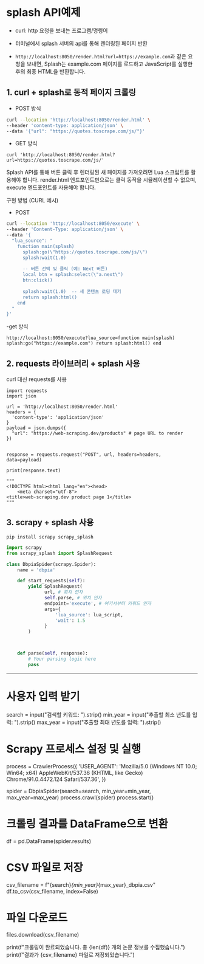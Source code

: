 # splash API예제
- curl: http 요청을 보내는 프로그램/명령어
- 터미널에서 splash 서버의 api를 통해 렌더링된 페이지 반환

- `http://localhost:8050/render.html?url=https://example.com`과 같은 요청을 보내면, Splash는 example.com 페이지를 로드하고 JavaScript를 실행한 후의 최종 HTML을 반환합니다.

## 1. curl + splash로 동적 페이지 크롤링

- POST 방식
```bash
curl --location 'http://localhost:8050/render.html' \
--header 'content-type: application/json' \
--data '{"url": "https://quotes.toscrape.com/js/"}'
```

- GET 방식
```
curl 'http://localhost:8050/render.html?url=https://quotes.toscrape.com/js/'
```

Splash API를 통해 버튼 클릭 후 렌더링된 새 페이지를 가져오려면 Lua 스크립트를 활용해야 합니다. render.html 엔드포인트만으로는 클릭 동작을 시뮬레이션할 수 없으며, execute 엔드포인트를 사용해야 합니다.

구현 방법 (CURL 예시)

- POST

```bash
curl --location 'http://localhost:8050/execute' \
--header 'Content-Type: application/json' \
--data '{
  "lua_source": "
    function main(splash)
      splash:go(\"https://quotes.toscrape.com/js/\")
      splash:wait(1.0)
      
      -- 버튼 선택 및 클릭 (예: Next 버튼)
      local btn = splash:select(\"a.next\")
      btn:click()
      
      splash:wait(1.0)  -- 새 콘텐츠 로딩 대기
      return splash:html()
    end
  "
}'
```

-get 방식
```
http://localhost:8050/execute?lua_source=function main(splash) splash:go("https://example.com") return splash:html() end
```

## 2. requests 라이브러리 + splash 사용

curl 대신 requests를 사용

```
import requests
import json

url = 'http://localhost:8050/render.html'
headers = {
  'content-type': 'application/json'
}
payload = json.dumps({
  "url": "https://web-scraping.dev/products" # page URL to render
})


response = requests.request("POST", url, headers=headers, data=payload)

print(response.text)

"""
<!DOCTYPE html><html lang="en"><head>
    <meta charset="utf-8">
<title>web-scraping.dev product page 1</title>    
"""
```


## 3. scrapy + splash 사용

```
pip install scrapy scrapy_splash
```

```python title:dbpia.py
import scrapy
from scrapy_splash import SplashRequest

class DbpiaSpider(scrapy.Spider):
    name = 'dbpia'

    def start_requests(self):
        yield SplashRequest(
              url, # 위치 인자
              self.parse, # 위치 인자
              endpoint='execute', # 여기서부터 키워드 인자
              args={
                  'lua_source': lua_script,
                  'wait': 1.5
              }
        )



    def parse(self, response):
        # Your parsing logic here
        pass
```














---

# 사용자 입력 받기
search = input("검색할 키워드: ").strip()
min_year = input("추출할 최소 년도를 입력: ").strip()
max_year = input("추출할 최대 년도를 입력: ").strip()

# Scrapy 프로세스 설정 및 실행
process = CrawlerProcess({
    'USER_AGENT': 'Mozilla/5.0 (Windows NT 10.0; Win64; x64) AppleWebKit/537.36 (KHTML, like Gecko) Chrome/91.0.4472.124 Safari/537.36',
})

spider = DbpiaSpider(search=search, min_year=min_year, max_year=max_year)
process.crawl(spider)
process.start()

# 크롤링 결과를 DataFrame으로 변환
df = pd.DataFrame(spider.results)

# CSV 파일로 저장
csv_filename = f"{search}_{min_year}_{max_year}_dbpia.csv"
df.to_csv(csv_filename, index=False)

# 파일 다운로드
files.download(csv_filename)

print(f"크롤링이 완료되었습니다. 총 {len(df)} 개의 논문 정보를 수집했습니다.")
print(f"결과가 {csv_filename} 파일로 저장되었습니다.")
